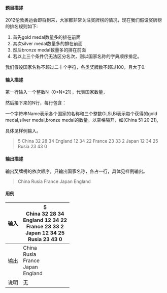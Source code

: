 #### 题目描述

2012伦敦奥运会即将到来，大家都非常关注奖牌榜的情况，现在我们假设奖牌榜的排名规则如下:

1. 首先gold medal数量多的排在前面
2. 其次silver medal数量多的排在前面
3. 然后bronze medal数量多的排在前面
4. 若以上三个条件仍无法区分名次，则以国家名称的字典顺序排定。

我们假设国家名称不超过二十个字符，各类奖牌数不超过100，且大于0.

#### 输入描述

第一行输入一个整数N（0<N<21），代表国家数量，

然后接下来的N行，每行包含：

一个字符串Name表示各个国家的名称和三个整数Gi,Si,Bi表示每个获得的gold medal,silver medal,bronze medal的数量，以空格隔开，如(China 51 20 21),

具体见样例输入。

> 5
> China 32 28 34
> England 12 34 22
> France 23 33 2
> Japan 12 34 25
> Rusia 23 43 0

#### 输出描述

输出奖牌榜的依次顺序，只输出国家名称，各占一行，具体见样例输出。

> China
> Rusia
> France
> Japan
> England

#### 用例


| 输入 | 5<br/>China 32 28 34<br/>England 12 34 22<br/>France 23 33 2<br/>Japan 12 34 25<br/>Rusia 23 43 0 |
| ------ | --------------------------------------------------------------------------------------------------- |
| 输出 | China<br/>Rusia<br/>France<br/>Japan<br/>England                                                  |
| 说明 | 无                                                                                                |
